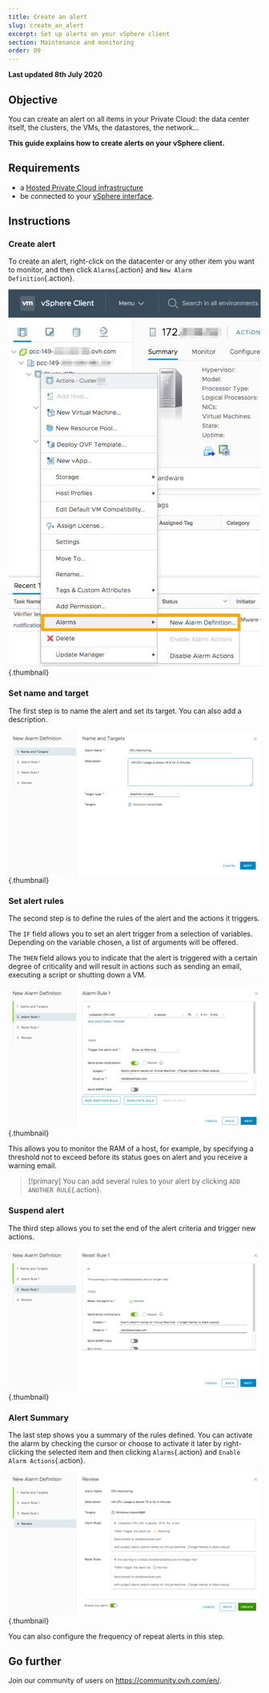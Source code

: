```yaml
---
title: Create an alert
slug: create_an_alert
excerpt: Set up alerts on your vSphere client
section: Maintenance and monitoring
order: 09
---
```


**Last updated 8th July 2020**

## Objective

You can create an alert on all items in your Private Cloud: the data center itself, the clusters, the VMs, the datastores, the network...

**This guide explains how to create alerts on your vSphere client.**

## Requirements

- a [Hosted Private Cloud infrastructure](https://www.ovhcloud.com/en-gb/enterprise/products/hosted-private-cloud/)
- be connected to your [vSphere interface](../login-vsphere-interface/).

## Instructions

### Create alert

To create an alert, right-click on the datacenter or any other item you want to monitor, and then click `Alarms`{.action} and `New Alarm Definition`{.action}.

![creation alerte](images/alarms01.png){.thumbnail}

### Set name and target

The first step is to name the alert and set its target. You can also add a description.

![nom et cible de l'alerte](images/alarms02.png){.thumbnail}

### Set alert rules

The second step is to define the rules of the alert and the actions it triggers.

The `IF` field allows you to set an alert trigger from a selection of variables. Depending on the variable chosen, a list of arguments will be offered.

The `THEN` field allows you to indicate that the alert is triggered with a certain degree of criticality and will result in actions such as sending an email, executing a script or shutting down a VM.

![règles de l'alerte](images/alarms03.png){.thumbnail}

This allows you to monitor the RAM of a host, for example, by specifying a threshold not to exceed before its status goes on alert and you receive a warning email.

> [!primary]
> You can add several rules to your alert by clicking `ADD ANOTHER RULE`{.action}.
>

### Suspend alert

The third step allows you to set the end of the alert criteria and trigger new actions.

![interruption de l'alerte](images/alarms04.png){.thumbnail}

### Alert Summary

The last step shows you a summary of the rules defined. You can activate the alarm by checking the cursor or choose to activate it later by right-clicking the selected item and then clicking `Alarms`{.action} and `Enable Alarm Actions`{.action}.

![résumé de l'alerte](images/alarms05.png){.thumbnail}

You can also configure the frequency of repeat alerts in this step.

## Go further

Join our community of users on <https://community.ovh.com/en/>.
